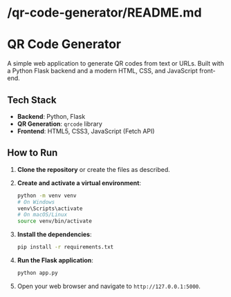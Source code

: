# /qr-code-generator/README.md

# QR Code Generator

A simple web application to generate QR codes from text or URLs. Built with a Python Flask backend and a modern HTML, CSS, and JavaScript front-end.

## Tech Stack

- **Backend**: Python, Flask
- **QR Generation**: `qrcode` library
- **Frontend**: HTML5, CSS3, JavaScript (Fetch API)

## How to Run

1.  **Clone the repository** or create the files as described.

2.  **Create and activate a virtual environment**:
    ```sh
    python -m venv venv
    # On Windows
    venv\Scripts\activate
    # On macOS/Linux
    source venv/bin/activate
    ```

3.  **Install the dependencies**:
    ```sh
    pip install -r requirements.txt
    ```

4.  **Run the Flask application**:
    ```sh
    python app.py
    ```

5.  Open your web browser and navigate to `http://127.0.0.1:5000`.